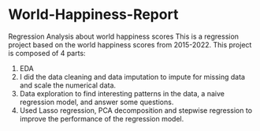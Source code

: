 # World-Happiness-Report
Regression Analysis about world happiness scores
This is a regression project based on the world happiness scores from 2015-2022.
This project is composed of 4 parts:
1. EDA
2. I did the data cleaning and data imputation to impute for missing data and scale the numerical data.
3. Data exploration to find interesting patterns in the data, a naive regression model, and answer some questions.
4. Used Lasso regression, PCA decomposition and stepwise regression to improve the performance of the regression model.
